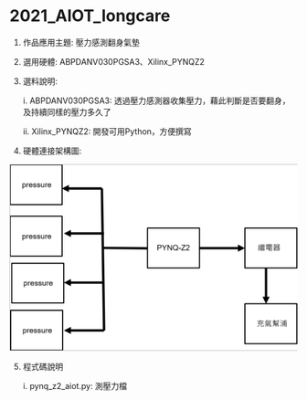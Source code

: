 # 2021_AIOT_longcare
1. 作品應用主題: 壓力感測翻身氣墊
2. 選用硬體: ABPDANV030PGSA3、Xilinx_PYNQZ2
3. 選料說明:
   
   i. ABPDANV030PGSA3: 透過壓力感測器收集壓力，藉此判斷是否要翻身，及持續同樣的壓力多久了
   
   ii. Xilinx_PYNQZ2: 開發可用Python，方便撰寫
4. 硬體連接架構圖:

![image](https://github.com/Yuuuuuuuuuuan/2021_AIOT_longcare/blob/main/hardware_connection.png)

5. 程式碼說明
    
    i. pynq_z2_aiot.py: 測壓力檔
